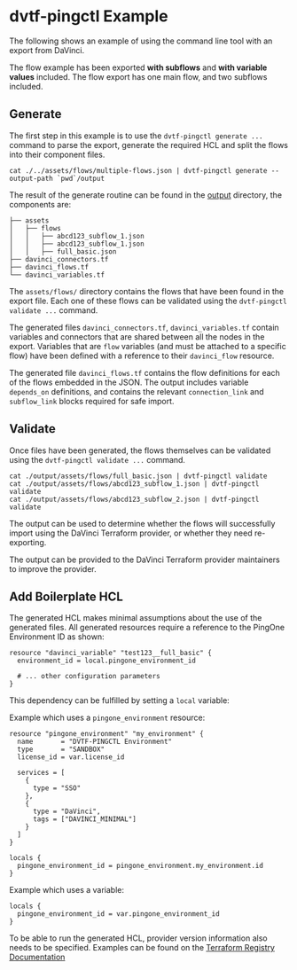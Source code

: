 # dvtf-pingctl Example

The following shows an example of using the command line tool with an export from DaVinci.

The flow example has been exported **with subflows** and **with variable values** included.  The flow export has one main flow, and two subflows included.

## Generate

The first step in this example is to use the `dvtf-pingctl generate ...` command to parse the export, generate the required HCL and split the flows into their component files.

```shell
cat ./../assets/flows/multiple-flows.json | dvtf-pingctl generate --output-path `pwd`/output
```

The result of the generate routine can be found in the [output](./output) directory, the components are:

```
├── assets
│   ├── flows
│   │   ├── abcd123_subflow_1.json
│   │   ├── abcd123_subflow_1.json
│   │   ├── full_basic.json
├── davinci_connectors.tf
├── davinci_flows.tf
└── davinci_variables.tf
```

The `assets/flows/` directory contains the flows that have been found in the export file.  Each one of these flows can be validated using the `dvtf-pingctl validate ...` command.

The generated files `davinci_connectors.tf`, `davinci_variables.tf` contain variables and connectors that are shared between all the nodes in the export.  Variables that are `flow` variables (and must be attached to a specific flow) have been defined with a reference to their `davinci_flow` resource.

The generated file `davinci_flows.tf` contains the flow definitions for each of the flows embedded in the JSON.  The output includes variable `depends_on` definitions, and contains the relevant `connection_link` and `subflow_link` blocks required for safe import.

## Validate

Once files have been generated, the flows themselves can be validated using the `dvtf-pingctl validate ...` command.

```shell
cat ./output/assets/flows/full_basic.json | dvtf-pingctl validate
cat ./output/assets/flows/abcd123_subflow_1.json | dvtf-pingctl validate
cat ./output/assets/flows/abcd123_subflow_2.json | dvtf-pingctl validate
```

The output can be used to determine whether the flows will successfully import using the DaVinci Terraform provider, or whether they need re-exporting.

The output can be provided to the DaVinci Terraform provider maintainers to improve the provider.

## Add Boilerplate HCL

The generated HCL makes minimal assumptions about the use of the generated files.  All generated resources require a reference to the PingOne Environment ID as shown:

```hcl
resource "davinci_variable" "test123__full_basic" {
  environment_id = local.pingone_environment_id

  # ... other configuration parameters
}
```

This dependency can be fulfilled by setting a `local` variable:

Example which uses a `pingone_environment` resource:

```hcl
resource "pingone_environment" "my_environment" {
  name       = "DVTF-PINGCTL Environment"
  type       = "SANDBOX"
  license_id = var.license_id

  services = [
    {
      type = "SSO"
    },
    {
      type = "DaVinci",
      tags = ["DAVINCI_MINIMAL"]
    }
  ]
}

locals {
  pingone_environment_id = pingone_environment.my_environment.id
}
```

Example which uses a variable:

```hcl
locals {
  pingone_environment_id = var.pingone_environment_id
}
```

To be able to run the generated HCL, provider version information also needs to be specified.  Examples can be found on the [Terraform Registry Documentation](https://registry.terraform.io/providers/pingidentity/davinci/latest/docs#example-usage)